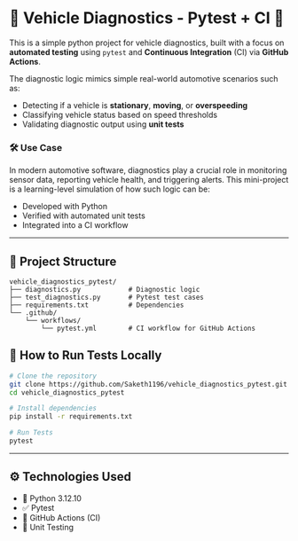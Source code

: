 # :car: Vehicle Diagnostics - Pytest + CI 🚀

This is a simple python project for vehicle diagnostics, built with a focus on **automated testing** using `pytest` and **Continuous Integration** (CI) via **GitHub Actions**.

The diagnostic logic mimics simple real-world automotive scenarios such as:
- Detecting if a vehicle is **stationary**, **moving**, or **overspeeding**
- Classifying vehicle status based on speed thresholds
- Validating diagnostic output using **unit tests**

### 🛠️ Use Case
In modern automotive software, diagnostics play a crucial role in monitoring sensor data, reporting vehicle health, and triggering alerts. This mini-project is a learning-level simulation of how such logic can be:
- Developed with Python
- Verified with automated unit tests
- Integrated into a CI workflow

---
## 📁 Project Structure

```text
vehicle_diagnostics_pytest/
├── diagnostics.py            # Diagnostic logic
├── test_diagnostics.py       # Pytest test cases
├── requirements.txt          # Dependencies
└── .github/
    └── workflows/
        └── pytest.yml        # CI workflow for GitHub Actions
```

## 🧪 How to Run Tests Locally

```bash
# Clone the repository
git clone https://github.com/Saketh1196/vehicle_diagnostics_pytest.git
cd vehicle_diagnostics_pytest

# Install dependencies
pip install -r requirements.txt

# Run Tests
pytest
```
----
## ⚙️ Technologies Used

- 🐍 Python 3.12.10
- ✅ Pytest
- 🔁 GitHub Actions (CI)
- 🧪 Unit Testing

